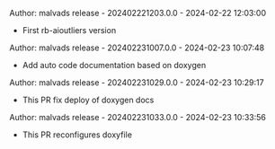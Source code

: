 
Author: malvads
release - 202402221203.0.0 - 2024-02-22 12:03:00
* First rb-aioutliers version

Author: malvads
release - 202402231007.0.0 - 2024-02-23 10:07:48
* Add auto code documentation based on doxygen

Author: malvads
release - 202402231029.0.0 - 2024-02-23 10:29:17
* This PR fix deploy of doxygen docs

Author: malvads
release - 202402231033.0.0 - 2024-02-23 10:33:56
* This PR reconfigures doxyfile

